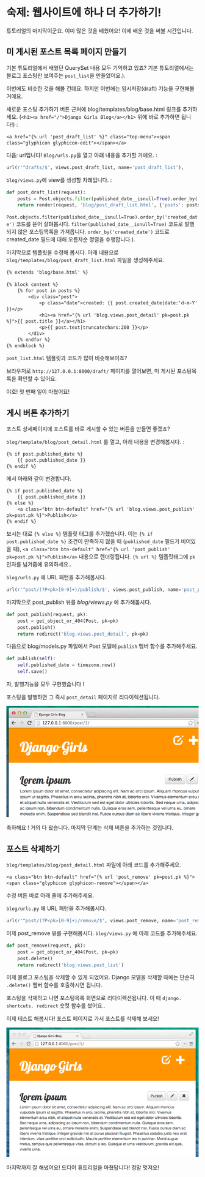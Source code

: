 # 숙제: 웹사이트에 하나 더 추가하기!

튜토리얼의 마지막이군요. 이미 많은 것을 배웠어요! 이제 배운 것을 써볼 시간입니다.

## 미 게시된 포스트 목록 페이지 만들기

기본 튜토리얼에서 배웠던 QuerySet 내용 모두 기억하고 있죠? 기본 튜토리얼에서는 블로그 포스팅만 보여주는 `post_list`을 만들었어요.).

이번에도 비슷한 것을 해볼 건데요. 하지만 이번에는 임시저장(draft) 기능을 구현해볼 거에요.

새로운 포스팅 추가하기 버튼 근처에 blog/templates/blog/base.html 링크를 추가하세요. (`<h1><a href="/">Django Girls Blog</a></h1>` 위에 바로 추가하면 됩니다!) :

```django
<a href="{% url 'post_draft_list' %}" class="top-menu"><span class="glyphicon glyphicon-edit"></span></a>
```

다음: url입니다! `Blog/urls.py`을 열고 아래 내용을 추가할 거에요. :

```python
url(r'^drafts/$', views.post_draft_list, name='post_draft_list'),
```

`blog/views.py`에 view를 생성할 차례입니다. :

```python
def post_draft_list(request):
    posts = Post.objects.filter(published_date__isnull=True).order_by('created_date')
    return render(request, 'blog/post_draft_list.html', {'posts': posts})
```

`Post.objects.filter(published_date__isnull=True).order_by('created_date')` 코드를 뜯어 살펴봅시다. `filter(published_date__isnull=True)` 코드로 발행되지 않은 포스팅목록을 가져옵니다. `order_by('created_date')` 코드로 created_date 필드에 대해 오름차순 정렬을 수행합니다.).

마지막으로 템플릿을 수정해 봅시다. 아래 내용으로 `blog/templates/blog/post_draft_list.html` 파일을 생성해주세요.

```django
{% extends 'blog/base.html' %}

{% block content %}
    {% for post in posts %}
        <div class="post">
            <p class="date">created: {{ post.created_date|date:'d-m-Y' }}</p>
            <h1><a href="{% url 'blog.views.post_detail' pk=post.pk %}">{{ post.title }}</a></h1>
            <p>{{ post.text|truncatechars:200 }}</p>
        </div>
    {% endfor %}
{% endblock %}
```

`post_list.html` 템플릿과 코드가 많이 비슷해보이죠?

브라우저로 `http://127.0.0.1:8000/draft/` 페이지를 열어보면, 미 게시된 포스팅목록을 확인할 수 있어요.

야호! 첫 번째 일이 마쳤어요!

## 게시 버튼 추가하기

포스트 상세페이지에 포스트를 바로 게시할 수 있는 버튼을 만들면 좋겠죠?

`blog/template/blog/post_detail.html` 를 열고, 아래 내용을 변경해봅시다. :

```django
{% if post.published_date %}
    {{ post.published_date }}
{% endif %}
```

에서 아래와 같이 변경합니다.

```django
{% if post.published_date %}
    {{ post.published_date }}
{% else %}
    <a class="btn btn-default" href="{% url 'blog.views.post_publish' pk=post.pk %}">Publish</a>
{% endif %}
```

보시는 대로 `{% else %}` 템플릿 태그를 추가했습니다. 이는 `{% if post.published_date %}` 조건이 만족하지 않을 때 (`published_date` 필드가 비어있을 때), `<a class="btn btn-default" href="{% url 'post_publish' pk=post.pk %}">Publish</a>` 내용으로 렌더링됩니다. `{% url %}` 템플릿태그에 `pk` 인자를 넘겨줌에 유의하세요..

`blog/urls.py` 에 URL 패턴을 추가해봅시다.

```python
url(r'^post/(?P<pk>[0-9]+)/publish/$', views.post_publish, name='post_publish'),
```

마지막으로 post_publish 뷰를 *blog/views.py* 에 추가해봅시다.

```python
def post_publish(request, pk):
    post = get_object_or_404(Post, pk=pk)
    post.publish()
    return redirect('blog.views.post_detail', pk=pk)
```

다음으로 blog/models.py 파일에서 Post 모델에 `publish` 멤버 함수를 추가해주세요.

```python
def publish(self):
    self.published_date = timezone.now()
    self.save()
```

자, 발행기능을 모두 구현했습니다 !

포스팅을 발행하면 그 즉시 `post_detail` 페이지로 리다이렉션됩니다.

![게시 버튼 (Publish button)](images/publish2.png)

축하해요 ! 거의 다 왔습니다. 마지막 단계는 삭제 버튼을 추가하는 것입니다.

## 포스트 삭제하기

`blog/templates/blog/post_detail.html` 파일에 아래 코드를 추가해주세요.

```django
<a class="btn btn-default" href="{% url 'post_remove' pk=post.pk %}"><span class="glyphicon glyphicon-remove"></span></a>
```

수정 버튼 바로 아래 줄에 추가해주세요.

`blog/urls.py` 에 URL 패턴을 추가해봅시다.

```python
url(r'^post/(?P<pk>[0-9]+)/remove/$', views.post_remove, name='post_remove'),
```

이제 post_remove 뷰를 구현해봅시다. `blog/views.py` 에 아래 코드를 추가해주세요.

```python
def post_remove(request, pk):
    post = get_object_or_404(Post, pk=pk)
    post.delete()
    return redirect('blog.views.post_list')
```

이제 블로그 포스팅을 삭제할 수 있게 되었어요. Django 모델을 삭제할 때에는 단순히 `.delete()` 멤버 함수를 호출하시면 됩니다.

포스팅을 삭제하고 나면 포스팅목록 화면으로 리다이렉션됩니다. 이 때 `django. shortcuts. redirect` 숏컷 함수를 썼어요..

이제 테스트 해봅시다! 포스트 페이지로 가서 포스트를 삭제해 보세요!

![삭제 버튼 (Delete button)](images/delete3.png)

마지막까지 잘 해냈어요! 드디어 튜토리얼을 마쳤답니다! 정말 멋져요!